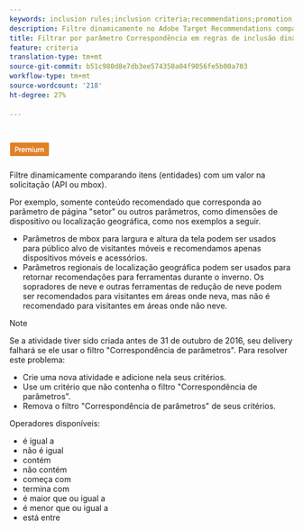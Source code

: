 ```yaml
---
keywords: inclusion rules;inclusion criteria;recommendations;promotion;promotions;dynamic filtering;dynamic;parameter matching
description: Filtre dinamicamente no Adobe Target Recommendations comparando itens (entidades) com um valor na solicitação (API ou mbox).
title: Filtrar por parâmetro Correspondência em regras de inclusão dinâmica no Adobe Target Recommendations
feature: criteria
translation-type: tm+mt
source-git-commit: b51c980d8e7db3ee574350a04f9056fe5b00a703
workflow-type: tm+mt
source-wordcount: '218'
ht-degree: 27%

---
```



# ![Correspondência de parâmetros PREMIUM](/help/assets/premium.png)

Filtre dinamicamente comparando itens (entidades) com um valor na solicitação (API ou mbox).

Por exemplo, somente conteúdo recomendado que corresponda ao parâmetro de página &quot;setor&quot; ou outros parâmetros, como dimensões de dispositivo ou localização geográfica, como nos exemplos a seguir.

* Parâmetros de mbox para largura e altura da tela podem ser usados para público alvo de visitantes móveis e recomendamos apenas dispositivos móveis e acessórios.
* Parâmetros regionais de localização geográfica podem ser usados para retornar recomendações para ferramentas durante o inverno. Os sopradores de neve e outras ferramentas de redução de neve podem ser recomendados para visitantes em áreas onde neva, mas não é recomendado para visitantes em áreas onde não neve.

>[!NOTE]
>
>Se a atividade tiver sido criada antes de 31 de outubro de 2016, seu delivery falhará se ele usar o filtro &quot;Correspondência de parâmetros&quot;. Para resolver este problema:
>
>* Crie uma nova atividade e adicione nela seus critérios.
>* Use um critério que não contenha o filtro &quot;Correspondência de parâmetros&quot;.
>* Remova o filtro &quot;Correspondência de parâmetros&quot; de seus critérios.


Operadores disponíveis:

* é igual a
* não é igual
* contém
* não contém
* começa com
* termina com
* é maior que ou igual a
* é menor que ou igual a
* está entre